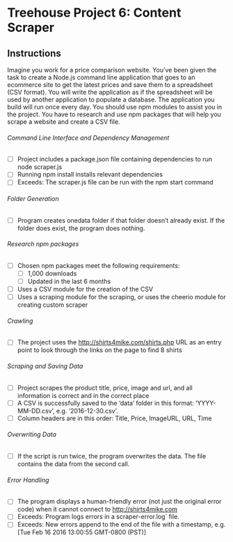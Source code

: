 # Treehouse Project 6: Content Scraper

## Instructions

Imagine you work for a price comparison website. You’ve been given the task to create a Node.js command line application that goes to an ecommerce site to get the latest prices and save them to a spreadsheet (CSV format). You will write the application as if the spreadsheet will be used by another application to populate a database. The application you build will run once every day. You should use npm modules to assist you in the project. You have to research and use npm packages that will help you scrape a website and create a CSV file.

###### Command Line Interface and Dependency Management

- [ ] Project includes a package.json file containing dependencies to run node scraper.js
- [ ] Running npm install installs relevant dependencies
- [ ] Exceeds: The scraper.js file can be run with the npm start command

###### Folder Generation

- [ ] Program creates onedata folder if that folder doesn’t already exist. If the folder does exist, the program does nothing.

###### Research npm packages

- [ ] Chosen npm packages meet the following requirements:
  - [ ] 1,000 downloads
  - [ ] Updated in the last 6 months
- [ ] Uses a CSV module for the creation of the CSV
- [ ] Uses a scraping module for the scraping, or uses the cheerio module for creating custom scraper

###### Crawling

- [ ] The project uses the http://shirts4mike.com/shirts.php URL as an entry point to look through the links on the page to find 8 shirts

###### Scraping and Saving Data

- [ ] Project scrapes the product title, price, image and url, and all information is correct and in the correct place
- [ ] A CSV is successfully saved to the ‘data’ folder in this format: ‘YYYY-MM-DD.csv’, e.g. ‘2016-12-30.csv’.
- [ ] Column headers are in this order: Title, Price, ImageURL, URL, Time

###### Overwriting Data

- [ ] If the script is run twice, the program overwrites the data. The file contains the data from the second call.

###### Error Handling

- [ ] The program displays a human-friendly error (not just the original error code) when it cannot connect to http://shirts4mike.com
- [ ] Exceeds: Program logs errors in a scraper-error.log` file.
- [ ] Exceeds: New errors append to the end of the file with a timestamp, e.g. [Tue Feb 16 2016 13:00:55 GMT-0800 (PST)] <error message>
